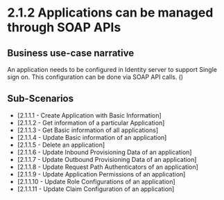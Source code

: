 # 2.1.2 Applications can be managed through SOAP APIs

## Business use-case narrative
An application needs to be configured in Identity server to support Single sign on. This configuration can be done 
via SOAP API calls. ()

## Sub-Scenarios
- [2.1.1.1 - Create Application with Basic Information]
- [2.1.1.2 - Get information of a particular Application]
- [2.1.1.3 - Get Basic information of all applications]
- [2.1.1.4 - Update Basic information of an application]
- [2.1.1.5 - Delete an application]
- [2.1.1.6 - Update Inbound Provisioning Data of an application]
- [2.1.1.7 - Update Outbound Provisioning Data of an application]
- [2.1.1.8 - Update Request Path Authenticators of an application]
- [2.1.1.9 - Update Application Permissions of an application]
- [2.1.1.10 - Update Role Configurations of an application]
- [2.1.1.11 - Update Claim Configuration of an application]

